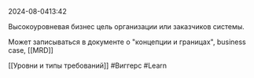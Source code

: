  2024-08-0413:42

Высокоуровневая бизнес цель организации или заказчиков системы.

Может записываться в документе о "концепции и границах", business case, [[MRD]]

[[Уровни и типы требований]]
#Виггерс 
#Learn